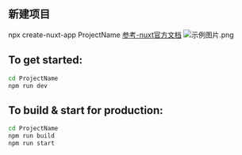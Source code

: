 ## 新建项目
npx create-nuxt-app ProjectName
[参考-nuxt官方文档](https://www.nuxtjs.cn/guide/installation)
![示例图片.png](https://yanxuan.nosdn.127.net/86bd91ceaaa8955d1293848bfd46d05b.png)

## To get started:
```bash
cd ProjectName
npm run dev
```
## To build & start for production:
```bash
cd ProjectName
npm run build
npm run start
```